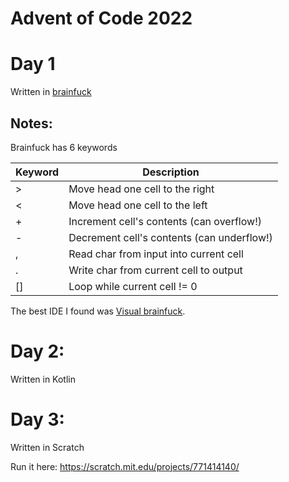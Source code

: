 # Advent of Code 2022

# Day 1
Written in [brainfuck](https://en.wikipedia.org/wiki/Brainfuck)

## Notes:

Brainfuck has 6 keywords

|Keyword | Description                                |
|--------|--------------------------------------------|
|\>      | Move head one cell to the right            |
|<       | Move head one cell to the left             |
|+       | Increment cell's contents (can overflow!)  |
|-       | Decrement cell's contents (can underflow!) |
|,       | Read char from input into current cell     |
|.       | Write char from current cell to output     |
|[]      | Loop while current cell != 0               |

The best IDE I found was [Visual brainfuck](https://sites.google.com/site/visualbf/).

# Day 2:
Written in Kotlin

# Day 3:
Written in Scratch

Run it here: https://scratch.mit.edu/projects/771414140/
